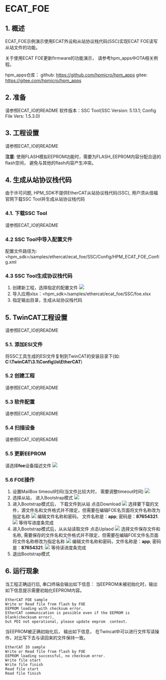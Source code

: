 # ECAT_FOE

## 1. 概述

ECAT_FOE示例演示使用ECAT外设和从站协议栈代码(SSC)实现ECAT FOE读写从站文件的功能。

关于使用ECAT FOE更新firmware的功能演示， 请参考hpm_apps中OTA相关例程。

hpm_apps仓库：
  github: https://github.com/hpmicro/hpm_apps
  gitee: https://gitee.com/hpmicro/hpm_apps

## 2. 准备

  请参照ECAT_IO的README
  软件版本：SSC Tool(SSC Version: 5.13.1; Config File Vers: 1.5.3.0)

## 3. 工程设置

  请参照ECAT_IO的README

  **注意**: 使用FLASH模拟EEPROM功能时，需要为FLASH_EEPROM内容分配合适的flash空间， 避免与其他的flash内容产生冲突。

## 4. 生成从站协议栈代码

由于许可问题, HPM_SDK不提供EtherCAT从站协议栈代码(SSC), 用户须从倍福官网下载SSC Tool并生成从站协议栈代码

### 4.1. 下载SSC Tool

  请参照ECAT_IO的README

### 4.2 SSC Tool中导入配置文件
  配置文件路径为: <hpm_sdk>/samples/ethercat/ecat_foe/SSC/Config/HPM_ECAT_FOE_Config.xml

### 4.3 SSC Tool生成协议栈代码
  1. 创建新工程，选择指定的配置文件
    ![](doc/ssc_create_project.png)
  2. 导入应用xlsx：<hpm_sdk>/samples/ethercat/ecat_foe/SSC/foe.xlsx
  3. 指定输出目录，生成从站协议栈代码

## 5. TwinCAT工程设置
  请参照ECAT_IO的README

### 5.1. 添加ESI文件
  将SSC工具生成的ESI文件复制到TwinCAT的安装目录下(如: **C:\TwinCAT\3.1\Config\Io\EtherCAT**)

### 5.2 创建工程
  请参照ECAT_IO的README

### 5.3 软件配置
  请参照ECAT_IO的README

### 5.4 扫描设备
  请参照ECAT_IO的README

### 5.5 更新EEPROM
  请选择**foe**设备描述文件
  ![](doc/twincat_eeprom_update.png)


### 5.6 FOE操作
  1. 设置MailBox timeout时间(当文件比较大时， 需要调整timeout时间)
  ![](doc/twincat_device_timeout.png)
  2. 选择从站， 进入Bootstrap模式
  ![](doc/twincat_device_bootstrap.png)
  3. 进入Bootstrap模式后， 下载文件到从站
    点击Download
    ![](doc/twincat_foe_download_1.png)
    选择要下载的文件，源文件名和文件格式并不限定，但需要在编辑FOE名页面将文件名称改为指定名称
    ![](doc/twincat_foe_download_2.png)
    编辑文件名称和密码， 文件名称是：**app**; 密码是：**87654321**.
    ![](doc/twincat_foe_download_3.png)
    等待写进度条完成
  4. 进入Bootstrap模式后，从从站读取文件
    点击Uplaod
    ![](doc/twincat_foe_read_1.png)
    选择文件保存文件和名称, 需要保存的文件名和文件格式并不限定，但需要在编辑FOE文件名页面将文件名称修改为指定名称
    ![](doc/twincat_foe_read_2.png)
    编辑文件名称和密码，文件名称是：**app**; 密码是：**87654321**.
    ![](doc/twincat_foe_download_3.png)
    等待读进度条完成
  4. 退出Bootstrap模式

## 6. 运行现象

当工程正确运行后, 串口终端会输出如下信息：
当EEPROM未被初始化时，输出如下信息提示需要初始化EEPROM内容。
```console
EtherCAT FOE sample
Write or Read file from flash by FOE
EEPROM loading with checksum error.
EtherCAT communication is possible even if the EEPROM is blank(checksum error),
but PDI not operational, please update eeprom  context.
```
当EEPROM被正确初始化后， 输出如下信息， 在Twincat中可以进行文件写读操作，对比写下去与读回来的文件保持一致。
```console
EtherCAT IO sample
Write or Read file from flash by FOE
EEPROM loading successful, no checksum error.
Write file start
Write file finish
Read file start
Read file finish
```
























